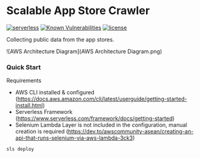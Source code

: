# Scalable App Store Crawler
[![serverless](http://public.serverless.com/badges/v3.svg)](http://www.serverless.com)
[![Known Vulnerabilities](https://snyk.io/test/github/serverless/serverless/badge.svg)](https://snyk.io/test/github/serverless/serverless)
[![license](https://img.shields.io/npm/l/serverless.svg)](https://www.npmjs.com/package/serverless)

Collecting public data from the app stores.

![AWS Architecture Diagram](AWS Architecture Diagram.png)

### Quick Start

Requirements
- AWS CLI installed & configured (https://docs.aws.amazon.com/cli/latest/userguide/getting-started-install.html)
- Serverless Framework (https://www.serverless.com/framework/docs/getting-started)
- Selenium Lambda Layer is not included in the configuration, manual creation is required (https://dev.to/awscommunity-asean/creating-an-api-that-runs-selenium-via-aws-lambda-3ck3)

`sls deploy`

